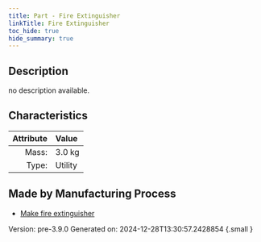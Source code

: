 ```yaml
---
title: Part - Fire Extinguisher
linkTitle: Fire Extinguisher
toc_hide: true
hide_summary: true
---
```


## Description
no description available.

## Characteristics

| Attribute      | Value |
|--------:|:------|
|Mass:|3.0 kg|
|Type:|Utility|

## Made by Manufacturing Process

- [Make fire extinguisher](/docs/definitions/process/make-fire-extinguisher)



Version: pre-3.9.0 Generated on: 2024-12-28T13:30:57.2428854
{.small }

